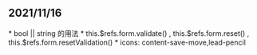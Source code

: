 <h2>2021/11/16</h2>
* bool || string 的用法
* this.$refs.form.validate() , this.$refs.form.reset() , this.$refs.form.resetValidation()
* icons: content-save-move,lead-pencil
